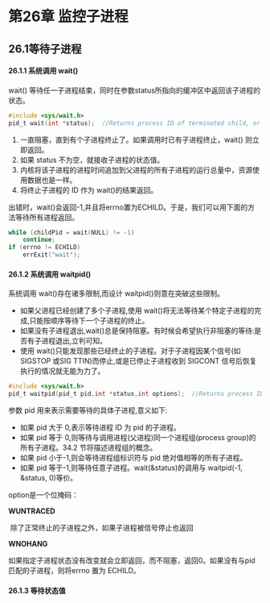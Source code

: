# 第26章 监控子进程

## 26.1等待子进程

#### 26.1.1 系统调用 wait()

 wait() 等待任一子进程结束，同时在参数status所指向的缓冲区中返回该子进程的状态。

```c
#include <sys/wait.h>
pid_t wait(int *status);  //Returns process ID of terminated child, or -1 on error
```

1. 一直阻塞，直到有个子进程终止了。如果调用时已有子进程终止，wait() 则立即返回。
2. 如果 status 不为空，就接收子进程的状态值。
3. 内核将该子进程的进程时间追加到父进程的所有子进程的运行总量中，资源使用数据也是一样。
4. 将终止子进程的 ID 作为 wait()的结果返回。

出错时，wait()会返回-1,并且将errno置为ECHILD。于是，我们可以用下面的方法等待所有进程返回。

```c
while (childPid = wait(NULL) != -1)
    continue;
if (errno != ECHILD)
    errExit("wait");
```



#### 26.1.2 系统调用 waitpid()

系统调用 wait()存在诸多限制,而设计 waitpid()则意在突破这些限制。

- 如果父进程已经创建了多个子进程,使用 wait()将无法等待某个特定子进程的完成,只能按顺序等待下一个子进程的终止。
- 如果没有子进程退出,wait()总是保持阻塞。有时候会希望执行非阻塞的等待:是否有子进程退出,立判可知。
- 使用 wait()只能发现那些已经终止的子进程。对于子进程因某个信号(如 SIGSTOP 或SIG TTIN)而停止,或是已停止子进程收到 SIGCONT 信号后恢复执行的情况就无能为力了。

```c
#include <sys/wait.h>
pid_t waitpid(pid_t pid,int *status,int options);  //Returns process ID of child ,0(see text),or -1 on error
```

参数 pid 用来表示需要等待的具体子进程,意义如下:

-  如果 pid 大于 0,表示等待进程 ID 为 pid 的子进程。
-  如果 pid 等于 0,则等待与调用进程(父进程)同一个进程组(process group)的所有子进程。34.2 节将描述进程组的概念。
-  如果 pid 小于-1,则会等待进程组标识符与 pid 绝对值相等的所有子进程。
-  如果 pid 等于-1,则等待任意子进程。wait(&status)的调用与 waitpid(-1, &status, 0)等价。

option是一个位掩码：

**WUNTRACED**

​		除了正常终止的子进程之外，如果子进程被信号停止也返回

**WNOHANG**

​		如果指定子进程状态没有改变就会立即返回，而不阻塞，返回0。如果没有与pid 匹配的子进程，则将errno 置为 ECHILD。



#### 26.1.3 等待状态值





